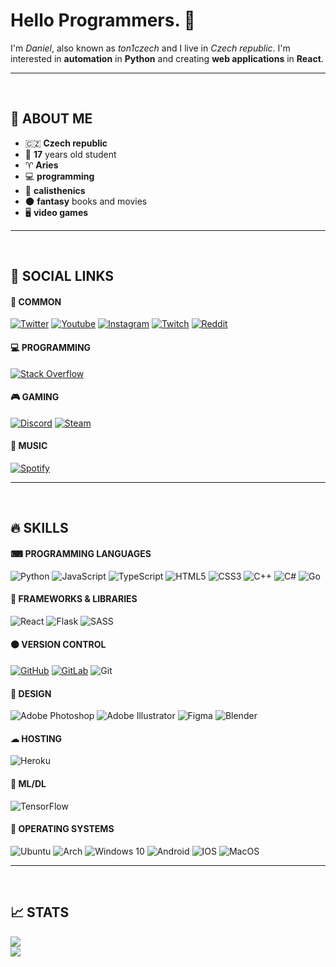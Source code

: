 # **Hello Programmers.** 🙏

I'm _Daniel_, also known as _ton1czech_ and I live in _Czech republic_. I'm interested in **automation** in **Python** and creating **web applications** in **React**.

---

<br />

## 💭 **ABOUT ME**

- 🇨🇿 **Czech republic**
- 👶 **17** years old student
- ♈ **Aries**
- 💻 **programming**
- 💪 **calisthenics**
- 🌑 **fantasy** books and movies
- 🖥 **video games**

---

<br />

## 💫 **SOCIAL LINKS**

#### 🎇 **COMMON**

[<img alt="Twitter" src="https://img.shields.io/badge/ton1czech-%231DA1F2.svg?style=for-the-badge&logo=Twitter&logoColor=white"/>](https://twitter.com/ton1czech)
[<img alt="Youtube" src="https://img.shields.io/badge/ton1czech-%23FF0000.svg?style=for-the-badge&logo=YouTube&logoColor=white"/>](https://www.youtube.com/channel/UCblA_CnykG2Dw_6IMwZ9z9A)
[<img alt="Instagram" src="https://img.shields.io/badge/ton1czech-%23E4405F.svg?style=for-the-badge&logo=Instagram&logoColor=white"/>](https://instagram.com/ton1czech)
[<img alt="Twitch" src="https://img.shields.io/badge/ton1czech-%239146FF.svg?style=for-the-badge&logo=Twitch&logoColor=white"/>](https://twitch.tv/ton1czech)
[<img alt="Reddit" src="https://img.shields.io/badge/Reddit-FF4500?style=for-the-badge&logo=reddit&logoColor=white" />](https://reddit.com/user/ton1czech)

#### 💻 **PROGRAMMING**

[<img alt="Stack Overflow" src="https://img.shields.io/badge/-Stackoverflow-FE7A16?style=for-the-badge&logo=stack-overflow&logoColor=white"/>](https://stackoverflow.com/users/15073347/ton1czech)

#### 🎮 **GAMING**

[<img alt="Discord" src="https://img.shields.io/badge/ton1czech-%237289DA.svg?style=for-the-badge&logo=discord&logoColor=white"/>]()
[<img alt="Steam" src="https://img.shields.io/badge/steam-%23000000.svg?style=for-the-badge&logo=steam&logoColor=white"/>](https://steamcommunity.com/id/ton1czech/)

#### 🎵 **MUSIC**

[<img alt="Spotify" src="https://img.shields.io/badge/Spotify-1ED760?style=for-the-badge&logo=spotify&logoColor=white" />](https://open.spotify.com/user/212btc3myry7hwb45aybf4efi)

---

<br />

## 🔥 **SKILLS**

#### ⌨ **PROGRAMMING LANGUAGES**

<img alt="Python" src="https://img.shields.io/badge/python-%2314354C.svg?style=for-the-badge&logo=python&logoColor=white"/>
<img alt="JavaScript" src="https://img.shields.io/badge/javascript-%23323330.svg?style=for-the-badge&logo=javascript&logoColor=%23F7DF1E"/>
<img alt="TypeScript" src="https://img.shields.io/badge/typescript-%23007ACC.svg?style=for-the-badge&logo=typescript&logoColor=white"/>
<img alt="HTML5" src="https://img.shields.io/badge/html5-%23E34F26.svg?style=for-the-badge&logo=html5&logoColor=white"/>
<img alt="CSS3" src="https://img.shields.io/badge/css3-%231572B6.svg?style=for-the-badge&logo=css3&logoColor=white"/>
<img alt="C++" src="https://img.shields.io/badge/c++-%2300599C.svg?style=for-the-badge&logo=c%2B%2B&ogoColor=white"/>
<img alt="C#" src="https://img.shields.io/badge/c%23-%23239120.svg?style=for-the-badge&logo=c-sharp&logoColor=white"/>
<img alt="Go" src="https://img.shields.io/badge/go-%2300ADD8.svg?style=for-the-badge&logo=go&logoColor=white"/>

<div style="margin: 0 0 15px 0"></div>

#### 💎 **FRAMEWORKS & LIBRARIES**

<img alt="React" src="https://img.shields.io/badge/react-%2320232a.svg?style=for-the-badge&logo=react&logoColor=%2361DAFB"/>
<img alt="Flask" src="https://img.shields.io/badge/flask-%23000.svg?style=for-the-badge&logo=flask&logoColor=white"/>
<img alt="SASS" src="https://img.shields.io/badge/SASS-hotpink.svg?style=for-the-badge&logo=SASS&logoColor=white"/>

<div style="margin: 0 0 15px 0"></div>

#### 🟠 **VERSION CONTROL**

[<img alt="GitHub" src="https://img.shields.io/badge/github-%23121011.svg?style=for-the-badge&logo=github&logoColor=white"/>](https://github.com/ton1czech)
[<img alt="GitLab" src="https://img.shields.io/badge/gitlab-%23181717.svg?style=for-the-badge&logo=gitlab&logoColor=white"/>](https://gitlab.com/ton1czech)
<img alt="Git" src="https://img.shields.io/badge/git-%23F05033.svg?style=for-the-badge&logo=git&logoColor=white"/>

<div style="margin: 0 0 15px 0"></div>

#### 🎨 **DESIGN**

<img alt="Adobe Photoshop" src="https://img.shields.io/badge/adobephotoshop-%2331A8FF.svg?style=for-the-badge&logo=adobephotoshop&logoColor=white"/>
<img alt="Adobe Illustrator" src="https://img.shields.io/badge/adobeillustrator-%23FF9A00.svg?style=for-the-badge&logo=adobeillustrator&logoColor=white"/>
<img alt="Figma" src="https://img.shields.io/badge/figma-%23F24E1E.svg?style=for-the-badge&logo=figma&logoColor=white"/>
<img alt="Blender" src="https://img.shields.io/badge/blender-%23F5792A.svg?style=for-the-badge&logo=blender&logoColor=white"/>

<div style="margin: 0 0 15px 0"></div>

#### ☁ **HOSTING**

<img alt="Heroku" src="https://img.shields.io/badge/heroku-%23430098.svg?style=for-the-badge&logo=heroku&logoColor=white"/>

<div style="margin: 0 0 15px 0"></div>

#### 🤖 **ML/DL**

<img alt="TensorFlow" src="https://img.shields.io/badge/TensorFlow-%23FF6F00.svg?style=for-the-badge&logo=TensorFlow&logoColor=white" />

<div style="margin: 0 0 15px 0"></div>

#### 🔵 **OPERATING SYSTEMS**

<img alt="Ubuntu" src="https://img.shields.io/badge/Ubuntu-E95420?style=for-the-badge&logo=ubuntu&logoColor=white" />
<img alt="Arch" src="https://img.shields.io/badge/Arch-1793D1?style=for-the-badge&logo=arch-linux&logoColor=white" />
<img alt="Windows 10" src="https://img.shields.io/badge/Windows_10-0078D6?style=for-the-badge&logo=windows&logoColor=white" />
<img alt="Android" src="https://img.shields.io/badge/Android-3DDC84?style=for-the-badge&logo=android&logoColor=white" />
<img alt="IOS" src="https://img.shields.io/badge/iOS-000000?style=for-the-badge&logo=ios&logoColor=white">
<img alt="MacOS" src="https://img.shields.io/badge/MacOS-000000?style=for-the-badge&logo=macos&logoColor=white">

---

<br />

## 📈 **STATS**

![](https://github-readme-stats.vercel.app/api/top-langs/?username=ton1czech&langs_count=10&layout=compact&theme=dracula)
<br />
![](https://github-readme-stats.vercel.app/api/wakatime?username=ton1czech&theme=dracula)
